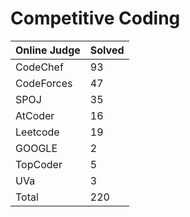 # Competitive Coding
|Online Judge|Solved|
|------ | ------|
|CodeChef | 93 |  
|CodeForces | 47 |  
|SPOJ | 35 |  
|AtCoder | 16 |  
|Leetcode | 19 |  
|GOOGLE | 2 |  
|TopCoder | 5 |  
|UVa | 3 |  
|Total | 220 |